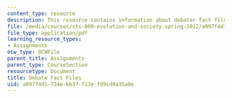 ```yaml
---
content_type: resource
description: This resource contains information about debater fact files.
file: /media/courses/sts-009-evolution-and-society-spring-2012/a097f4d1724ebb37f13efd9cd0a35a8e_MITSTS_009S12_dbt_ft_fls.pdf
file_type: application/pdf
learning_resource_types:
- Assignments
ocw_type: OCWFile
parent_title: Assignments
parent_type: CourseSection
resourcetype: Document
title: Debate Fact Files
uid: a097f4d1-724e-bb37-f13e-fd9cd0a35a8e
---
```

